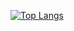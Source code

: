 [![Top Langs](https://github-readme-stats.vercel.app/api/top-langs/?username={emp-temp}
)](https://github.com/anuraghazra/github-readme-stats)
